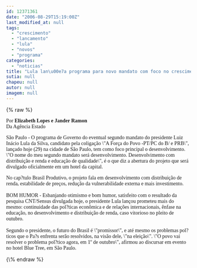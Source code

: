 ```yaml
---
id: 12371361
date: "2006-08-29T15:19:00Z"
last_modified_at: null
tags:
  - "crescimento"
  - "lancamento"
  - "lula"
  - "novos"
  - "programa"
categories:
  - "noticias"
title: "Lula lan\u00e7a programa para novo mandato com foco no crescimento"
sutia: null
chapeu: null
autor: null
imagem: null
---
```

{\% raw %}
<p><P><FONT face=Verdana>Por</FONT><FONT face=Verdana><B> Elizabeth Lopes e Jander Ramon<BR></B>Da Agência Estado</FONT></P></p>
<p><P><FONT face=Verdana>São Paulo - O programa de Governo do eventual segundo mandato do presidente Luiz Inácio Lula da Silva, candidato pela coligação \"A Força do Povo -PT/PC do B/ e PRB\", lançado hoje (29) na cidade de São Paulo, tem como foco principal o desenvolvimento. \"O nome do meu segundo mandato será desenvolvimento. </FONT><FONT face=Verdana>Desenvolvimento com distribuição e renda e educação de qualidade\", é o que diz a abertura do projeto que será divulgado oficialmente em um hotel da capital. </FONT></P></p>
<p><P><FONT face=Verdana>No cap?tulo Brasil Produtivo, o projeto fala em desenvolvimento com distribuição de renda, estabilidade de preços, redução da vulnerabilidade externa e mais investimento.<BR><BR>BOM HUMOR - Esbanjando otimismo e bom humor, satisfeito com o resultado da pesquisa CNT/Sensus divulgada hoje, o presidente Lula lançou prometeu mais do mesmo: continuidade das pol?ticas econômica e de relações internacionais, ênfase na educação, no desenvolvimento e distribuição de renda, caso vitorioso no pleito de outubro.<BR><BR>Segundo o presidente, o futuro do Brasil é \"promissor\", e até mesmo os problemas pol?ticos que o Pa?s enfrenta serão resolvidos, na visão dele, \"na eleição\". \"O povo vai resolver o problema pol?tico agora, em 1º de outubro\", afirmou ao discursar em evento no hotel Blue Tree, em São Paulo.</FONT></P> </p>
{\% endraw %}